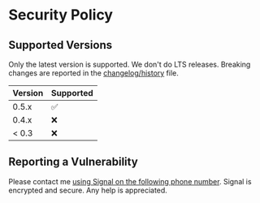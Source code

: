 # Security Policy

## Supported Versions

Only the latest version is supported. We don't do LTS releases.
Breaking changes are reported in the [changelog/history](https://docs.qdraw.nl/docs/advanced-options/history) file.

| Version | Supported          |
|---------|--------------------|
| 0.5.x   | :white_check_mark: |
| 0.4.x   | :x:                |
| < 0.3   | :x:                |

## Reporting a Vulnerability

Please contact me [using Signal on the following phone number](https://qdraw.nl/contact.html).
Signal is encrypted and secure. Any help is appreciated.
